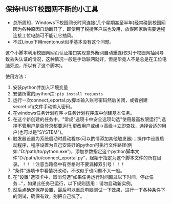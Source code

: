 ## 保持HUST校园网不断的小工具

- 总所周知，Windows下校园网长时间连接(几个星期甚至半年)经常碰到校园网因为各种原因自动断开了，即使用了锐捷客户端也没用，放假回家后需要远程连接工位电脑可不能让它抽风。
- 不过Linux下用mentohust似乎基本没有这个问题。

这个小脚本利用校园网网页认证接口实现意外断网自动重连(仅对于校园网抽风导致丢失认证的情况，这种情况一般是手动联网就好，但是毕竟人不是总是在工位电脑旁边，所以有了这个脚本)。

使用方法：

1. 安装python并加入环境变量
2. 安装所需的python库: ```pip install requests```
3. 运行一次connect_eportal.py脚本输入账号密码然后关闭，或者创建secret.cfg文件手动输入密码。
4. 在windows任务计划程序->任务计划程序库中创建基本任务。
5. 在这个新创建的任务中，"常规"选项卡中安全选项勾选"使用最高权限运行";选择不管用户是否登录都要运行;更改用户或组->高级->立即查找，选择合适的用户(也可以是"SYSTEM")。
6. 触发器设置为系统启动时启动程序(可以酌情添加其他触发器)；操作中设置启动程序，程序设置为自己安装好的python可执行文件路径(例如:"D:/path/to/python.exe")，添加参数指定这个python脚本文件"D:/path/to/connect_eportal.py"，起始于指定为这个脚本文件的所在目录。！！！注意当路径中有空格时不要漏掉双引号！！！
7. "条件"选项卡中看情况改动，不改似乎也问题不大一般。
8. 在"设置"选项卡中，取消勾选"如果任务运行时间超过以下时间，停止任务..."，如果此任务已运行，以下规则适用：请勿启动新实例。
9. 然后点确定保存设置，最后可以重启电脑测试一下效果，进行一下各种条件下的测试，确保有效，别把自己坑了。
